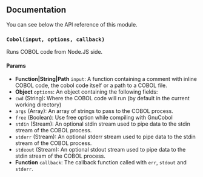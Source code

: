 ## Documentation
You can see below the API reference of this module.

### `Cobol(input, options, callback)`
Runs COBOL code from Node.JS side.

#### Params
- **Function|String|Path** `input`: A function containing a comment with inline COBOL code, the cobol code itself or a path to a COBOL file.
- **Object** `options`: An object containing the following fields:
 - `cwd` (String): Where the COBOL code will run (by default in the current working directory)
 - `args` (Array): An array of strings to pass to the COBOL process.
 - `free` (Boolean): Use free option while compiling with GnuCobol
 - `stdin` (Stream): An optional stdin stream used to pipe data to the stdin stream of the COBOL process.
 - `stderr` (Stream): An optional stderr stream used to pipe data to the stdin stream of the COBOL process.
 - `stdeout` (Stream): An optional stdout stream used to pipe data to the stdin stream of the COBOL process.
- **Function** `callback`: The callback function called with `err`, `stdout` and `stderr`.

